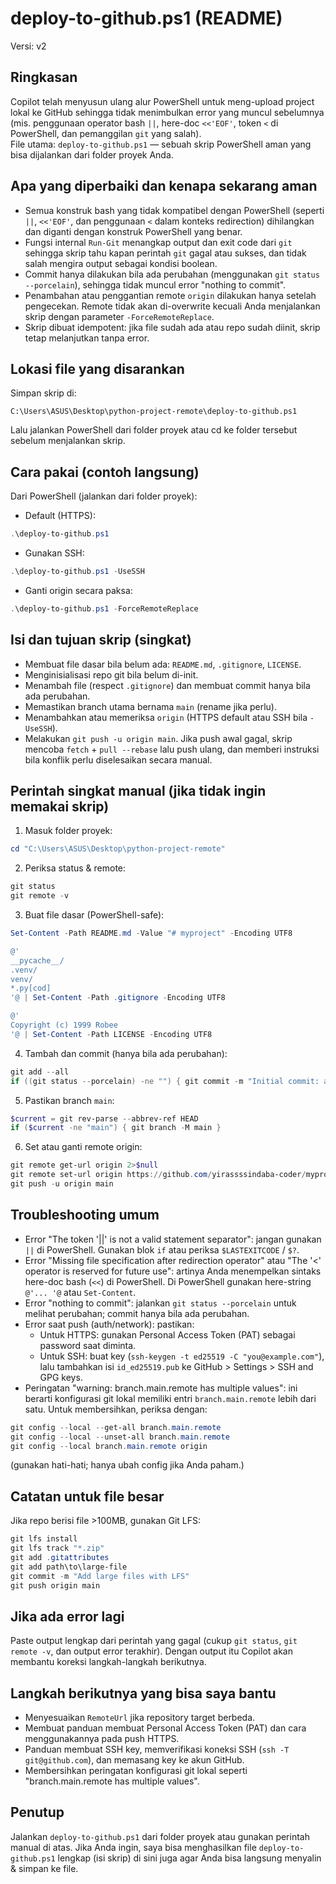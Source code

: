 ﻿# deploy-to-github.ps1 (README)
Versi: v2

Ringkasan
--------
Copilot telah menyusun ulang alur PowerShell untuk meng-upload project lokal ke GitHub sehingga tidak menimbulkan error yang muncul sebelumnya (mis. penggunaan operator bash `||`, here-doc `<<'EOF'`, token `<` di PowerShell, dan pemanggilan `git` yang salah).  
File utama: `deploy-to-github.ps1` — sebuah skrip PowerShell aman yang bisa dijalankan dari folder proyek Anda.

Apa yang diperbaiki dan kenapa sekarang aman
------------------------------------------
- Semua konstruk bash yang tidak kompatibel dengan PowerShell (seperti `||`, `<<'EOF'`, dan penggunaan `<` dalam konteks redirection) dihilangkan dan diganti dengan konstruk PowerShell yang benar.
- Fungsi internal `Run-Git` menangkap output dan exit code dari `git` sehingga skrip tahu kapan perintah `git` gagal atau sukses, dan tidak salah mengira output sebagai kondisi boolean.
- Commit hanya dilakukan bila ada perubahan (menggunakan `git status --porcelain`), sehingga tidak muncul error "nothing to commit".
- Penambahan atau penggantian remote `origin` dilakukan hanya setelah pengecekan. Remote tidak akan di-overwrite kecuali Anda menjalankan skrip dengan parameter `-ForceRemoteReplace`.
- Skrip dibuat idempotent: jika file sudah ada atau repo sudah diinit, skrip tetap melanjutkan tanpa error.

Lokasi file yang disarankan
--------------------------
Simpan skrip di:
```
C:\Users\ASUS\Desktop\python-project-remote\deploy-to-github.ps1
```
Lalu jalankan PowerShell dari folder proyek atau cd ke folder tersebut sebelum menjalankan skrip.

Cara pakai (contoh langsung)
----------------------------
Dari PowerShell (jalankan dari folder proyek):
- Default (HTTPS):
```powershell
.\deploy-to-github.ps1
```
- Gunakan SSH:
```powershell
.\deploy-to-github.ps1 -UseSSH
```
- Ganti origin secara paksa:
```powershell
.\deploy-to-github.ps1 -ForceRemoteReplace
```

Isi dan tujuan skrip (singkat)
------------------------------
- Membuat file dasar bila belum ada: `README.md`, `.gitignore`, `LICENSE`.
- Menginisialisasi repo git bila belum di-init.
- Menambah file (respect `.gitignore`) dan membuat commit hanya bila ada perubahan.
- Memastikan branch utama bernama `main` (rename jika perlu).
- Menambahkan atau memeriksa `origin` (HTTPS default atau SSH bila `-UseSSH`).
- Melakukan `git push -u origin main`. Jika push awal gagal, skrip mencoba `fetch` + `pull --rebase` lalu push ulang, dan memberi instruksi bila konflik perlu diselesaikan secara manual.

Perintah singkat manual (jika tidak ingin memakai skrip)
-------------------------------------------------------
1. Masuk folder proyek:
```powershell
cd "C:\Users\ASUS\Desktop\python-project-remote"
```
2. Periksa status & remote:
```powershell
git status
git remote -v
```
3. Buat file dasar (PowerShell-safe):
```powershell
Set-Content -Path README.md -Value "# myproject" -Encoding UTF8

@'
__pycache__/
.venv/
venv/
*.py[cod]
'@ | Set-Content -Path .gitignore -Encoding UTF8

@'
Copyright (c) 1999 Robee
'@ | Set-Content -Path LICENSE -Encoding UTF8
```
4. Tambah dan commit (hanya bila ada perubahan):
```powershell
git add --all
if ((git status --porcelain) -ne "") { git commit -m "Initial commit: add project files" } else { Write-Host "Nothing to commit" }
```
5. Pastikan branch `main`:
```powershell
$current = git rev-parse --abbrev-ref HEAD
if ($current -ne "main") { git branch -M main }
```
6. Set atau ganti remote origin:
```powershell
git remote get-url origin 2>$null
git remote set-url origin https://github.com/yirassssindaba-coder/myproject.git
git push -u origin main
```

Troubleshooting umum
--------------------
- Error "The token '||' is not a valid statement separator": jangan gunakan `||` di PowerShell. Gunakan blok `if` atau periksa `$LASTEXITCODE` / `$?`.
- Error "Missing file specification after redirection operator" atau "The '<' operator is reserved for future use": artinya Anda menempelkan sintaks here-doc bash (`<<`) di PowerShell. Di PowerShell gunakan here-string `@'... '@` atau `Set-Content`.
- Error "nothing to commit": jalankan `git status --porcelain` untuk melihat perubahan; commit hanya bila ada perubahan.
- Error saat push (auth/network): pastikan:
  - Untuk HTTPS: gunakan Personal Access Token (PAT) sebagai password saat diminta.
  - Untuk SSH: buat key (`ssh-keygen -t ed25519 -C "you@example.com"`), lalu tambahkan isi `id_ed25519.pub` ke GitHub > Settings > SSH and GPG keys.
- Peringatan "warning: branch.main.remote has multiple values": ini berarti konfigurasi git lokal memiliki entri `branch.main.remote` lebih dari satu. Untuk membersihkan, periksa dengan:
```powershell
git config --local --get-all branch.main.remote
git config --local --unset-all branch.main.remote
git config --local branch.main.remote origin
```
(gunakan hati-hati; hanya ubah config jika Anda paham.)

Catatan untuk file besar
-----------------------
Jika repo berisi file >100MB, gunakan Git LFS:
```powershell
git lfs install
git lfs track "*.zip"
git add .gitattributes
git add path\to\large-file
git commit -m "Add large files with LFS"
git push origin main
```

Jika ada error lagi
-------------------
Paste output lengkap dari perintah yang gagal (cukup `git status`, `git remote -v`, dan output error terakhir). Dengan output itu Copilot akan membantu koreksi langkah-langkah berikutnya.

Langkah berikutnya yang bisa saya bantu
--------------------------------------
- Menyesuaikan `RemoteUrl` jika repository target berbeda.
- Membuat panduan membuat Personal Access Token (PAT) dan cara menggunakannya pada push HTTPS.
- Panduan membuat SSH key, memverifikasi koneksi SSH (`ssh -T git@github.com`), dan memasang key ke akun GitHub.
- Membersihkan peringatan konfigurasi git lokal seperti "branch.main.remote has multiple values".

Penutup
-------
Jalankan `deploy-to-github.ps1` dari folder proyek atau gunakan perintah manual di atas. Jika Anda ingin, saya bisa menghasilkan file `deploy-to-github.ps1` lengkap (isi skrip) di sini juga agar Anda bisa langsung menyalin & simpan ke file.
